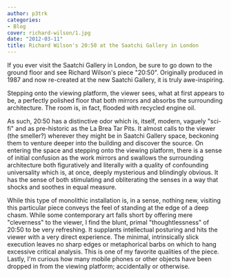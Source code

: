 ```yaml
---
author: p3trk
categories:
- Blog
cover: richard-wilson/1.jpg
date: "2012-03-11"
title: Richard Wilson's 20:50 at the Saatchi Gallery in London
---
```


If you ever visit the Saatchi Gallery in London, be sure to go down to the ground floor and see Richard Wilson's piece "20:50". Originally produced in 1987 and now re-created at the new Saatchi Gallery, it is truly awe-inspiring.

Stepping onto the viewing platform, the viewer sees, what at first appears to be, a perfectly polished floor that both mirrors and absorbs the surrounding architecture. The room is, in fact, flooded with recycled engine oil.

As such, 20:50 has a distinctive odor which is, itself, modern, vaguely "sci-fi" and as pre-historic as the La Brea Tar Pits. It almost calls to the viewer (the smeller?) wherever they might be in Saatchi Gallery space, beckoning them to venture deeper into the building and discover the source. On entering the space and stepping onto the viewing platform, there is a sense of initial confusion as the work mirrors and swallows the surrounding architecture both figuratively and literally with a quality of confounding universality which is, at once, deeply mysterious and blindingly obvious. It has the sense of both stimulating and obliterating the senses in a way that shocks and soothes in equal measure.

While this type of monolithic installation is, in a sense, nothing new, visiting this particular piece conveys the feel of standing at the edge of a deep chasm. While some contemporary art falls short by offering mere "cleverness" to the viewer, I find the blunt, primal "thoughtlessness" of 20:50 to be very refreshing. It supplants intellectual posturing and hits the viewer with a very direct experience. The minimal, intrinsically slick execution leaves no sharp edges or metaphorical barbs on which to hang excessive critical analysis. This is one of my favorite qualities of the piece. Lastly, I'm curious how many mobile phones or other objects have been dropped in from the viewing platform; accidentally or otherwise.
